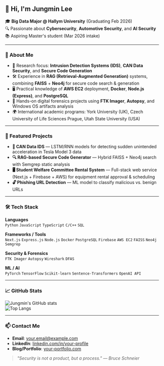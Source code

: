 ## 👋 Hi, I'm Jungmin Lee  

🎓 **Big Data Major @ Hallym University** (Graduating Feb 2026)  
🔍 Passionate about **Cybersecurity**, **Automotive Security**, and **AI Security**  
📚 Aspiring Master's student (Mar 2026 intake)  

---

### 🚀 About Me  
- 🔐 Research focus: **Intrusion Detection Systems (IDS)**, **CAN Data Security**, and **Secure Code Generation**  
- 🛠 Experience in **RAG (Retrieval-Augmented Generation)** systems, combining **FAISS** + **Neo4j** for secure code search & generation  
- 🖥 Practical knowledge of **AWS EC2** deployment, **Docker**, **Node.js (Express)**, and **PostgreSQL**  
- 🧪 Hands-on digital forensics projects using **FTK Imager**, **Autopsy**, and Windows OS artifacts analysis  
- 🌍 International academic programs: York University (UK), Czech University of Life Sciences Prague, Utah State University (USA)  

---

### 💼 Featured Projects  
- **🚗 CAN Data IDS** — LSTM/RNN models for detecting sudden unintended acceleration in Tesla Model 3 data  
- **🔍 RAG-based Secure Code Generator** — Hybrid FAISS + Neo4j search with Semgrep static analysis  
- **🖥 Student Welfare Committee Rental System** — Full-stack web service (Next.js + Firebase + AWS) for equipment rental approval & scheduling  
- **🔓 Phishing URL Detection** — ML model to classify malicious vs. benign URLs  

---

### 🛠 Tech Stack  
**Languages**  
`Python` `JavaScript` `TypeScript` `C/C++` `SQL`  

**Frameworks / Tools**  
`Next.js` `Express.js` `Node.js` `Docker` `PostgreSQL` `Firebase` `AWS EC2` `FAISS` `Neo4j` `Semgrep`  

**Security & Forensics**  
`FTK Imager` `Autopsy` `Wireshark` `DFAS`  

**ML / AI**  
`PyTorch` `TensorFlow` `Scikit-learn` `Sentence-Transformers` `OpenAI API`  

---

### 📈 GitHub Stats  
![Jungmin's GitHub stats](https://github-readme-stats.vercel.app/api?username=jungmin628&show_icons=true&theme=dracula)  
![Top Langs](https://github-readme-stats.vercel.app/api/top-langs/?username=jungmin628&layout=compact&theme=dracula)  

---

### 📫 Contact Me  
- **Email**: your.email@example.com  
- **LinkedIn**: [linkedin.com/in/your-profile](https://linkedin.com/in/your-profile)  
- **Blog/Portfolio**: [your-portfolio.com](https://your-portfolio.com)  

> *"Security is not a product, but a process." — Bruce Schneier*
